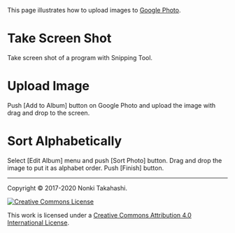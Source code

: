 This page illustrates how to upload images to [Google Photo](https://goo.gl/photos/vkJocXXbd1pyGMMk8).
# Take Screen Shot
Take screen shot of a program with Snipping Tool.
# Upload Image
Push [Add to Album] button on Google Photo and upload the image with drag and drop to the screen.
# Sort Alphabetically
Select [Edit Album] menu and push [Sort Photo] button.  Drag and drop the image to put it as alphabet order.  Push [Finish] button.

____

Copyright © 2017-2020 Nonki Takahashi.

[![Creative Commons License](https://i.creativecommons.org/l/by/4.0/88x31.png)](http://creativecommons.org/licenses/by/4.0/)

This work is licensed under a [Creative Commons Attribution 4.0 International License](http://creativecommons.org/licenses/by/4.0/).